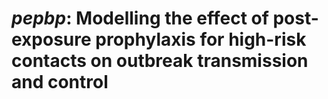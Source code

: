 # *pepbp*: Modelling the effect of post-exposure prophylaxis for high-risk contacts on outbreak transmission and control
